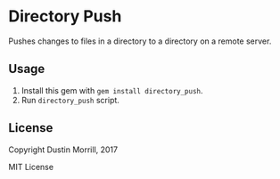 # Directory Push

Pushes changes to files in a directory to a directory on a remote server.


## Usage

1. Install this gem with `gem install directory_push`.
2. Run `directory_push` script.


## License

Copyright Dustin Morrill, 2017

MIT License
